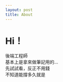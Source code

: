 ```yaml
---
layout: post
title: About
---
```


<H1> Hi！</H1>
後端工程師 <br/>
基本上是拿來做筆記用的... <br/>
先試試看，反正不用錢 <br/>
不知道能撐多久就是